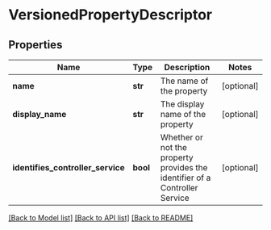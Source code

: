 # VersionedPropertyDescriptor

## Properties
Name | Type | Description | Notes
------------ | ------------- | ------------- | -------------
**name** | **str** | The name of the property | [optional] 
**display_name** | **str** | The display name of the property | [optional] 
**identifies_controller_service** | **bool** | Whether or not the property provides the identifier of a Controller Service | [optional] 

[[Back to Model list]](../nifiDocs.md#documentation-for-models) [[Back to API list]](../nifiDocs.md#documentation-for-api-endpoints) [[Back to README]](../nifiDocs.md)



